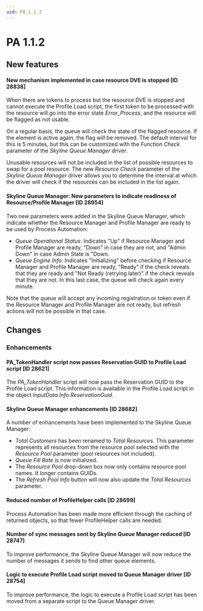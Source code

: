 ```yaml
---
uid: PA_1.1.2
---
```


# PA 1.1.2

## New features

#### New mechanism implemented in case resource DVE is stopped \[ID 28838\]

When there are tokens to process but the resource DVE is stopped and cannot execute the Profile Load script, the first token to be processed with the resource will go into the error state *Error_Process*, and the resource will be flagged as not usable.

On a regular basis, the queue will check the state of the flagged resource. If the element is active again, the flag will be removed. The default interval for this is 5 minutes, but this can be customized with the *Function Check* parameter of the *Skyline Queue Manager* driver.

Unusable resources will not be included in the list of possible resources to swap for a pool resource. The new *Resource Check* parameter of the *Skyline Queue Manager* driver allows you to determine the interval at which the driver will check if the resources can be included in the list again.

#### Skyline Queue Manager: New parameters to indicate readiness of Resource/Profile Manager \[ID 28954\]

Two new parameters were added in the Skyline Queue Manager, which indicate whether the Resource Manager and Profile Manager are ready to be used by Process Automation:

- *Queue Operational Status*: Indicates "Up" if Resource Manager and Profile Manager are ready, "Down" in case they are not, and "Admin Down" in case Admin State is "Down.
- *Queue Engine Info*: Indicates "Initializing" before checking if Resource Manager and Profile Manager are ready, "Ready" if the check reveals that they are ready and "Not Ready (retrying later)" if the check reveals that they are not. In this last case, the queue will check again every minute.

Note that the queue will accept any incoming registration or token even if the Resource Manager and Profile Manager are not ready, but refresh actions will not be possible in that case.

## Changes

### Enhancements

#### PA_TokenHandler script now passes Reservation GUID to Profile Load script \[ID 28621\]

The *PA_TokenHandler* script will now pass the Reservation GUID to the Profile Load script. This information is available in the Profile Load script in the object *InputData.Info.ReservationGuid*.

#### Skyline Queue Manager enhancements \[ID 28682\]

A number of enhancements have been implemented to the Skyline Queue Manager:

- *Total Customers* has been renamed to *Total Resources*. This parameter represents all resources from the resource pool selected with the *Resource Pool* parameter (pool resources not included).
- *Queue Fill Rate* is now initialized.
- The *Resource Pool* drop-down box now only contains resource pool names. It longer contains GUIDs.
- The *Refresh Pool Info* button will now also update the *Total Resources* parameter.

#### Reduced number of ProfileHelper calls \[ID 28699\]

Process Automation has been made more efficient through the caching of returned objects, so that fewer ProfileHelper calls are needed.

#### Number of sync messages sent by Skyline Queue Manager reduced \[ID 28747\]

To improve performance, the Skyline Queue Manager will now reduce the number of messages it sends to find other queue elements.

#### Logic to execute Profile Load script moved to Queue Manager driver \[ID 28754\]

To improve performance, the logic to execute a Profile Load script has been moved from a separate script to the Queue Manager driver.
